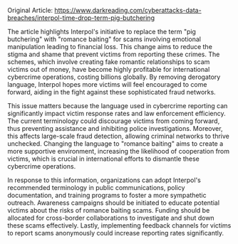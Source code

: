 Original Article: https://www.darkreading.com/cyberattacks-data-breaches/interpol-time-drop-term-pig-butchering

The article highlights Interpol's initiative to replace the term "pig butchering" with "romance baiting" for scams involving emotional manipulation leading to financial loss. This change aims to reduce the stigma and shame that prevent victims from reporting these crimes. The schemes, which involve creating fake romantic relationships to scam victims out of money, have become highly profitable for international cybercrime operations, costing billions globally. By removing derogatory language, Interpol hopes more victims will feel encouraged to come forward, aiding in the fight against these sophisticated fraud networks.

This issue matters because the language used in cybercrime reporting can significantly impact victim response rates and law enforcement efficiency. The current terminology could discourage victims from coming forward, thus preventing assistance and inhibiting police investigations. Moreover, this affects large-scale fraud detection, allowing criminal networks to thrive unchecked. Changing the language to "romance baiting" aims to create a more supportive environment, increasing the likelihood of cooperation from victims, which is crucial in international efforts to dismantle these cybercrime operations.

In response to this information, organizations can adopt Interpol's recommended terminology in public communications, policy documentation, and training programs to foster a more sympathetic outreach. Awareness campaigns should be initiated to educate potential victims about the risks of romance baiting scams. Funding should be allocated for cross-border collaborations to investigate and shut down these scams effectively. Lastly, implementing feedback channels for victims to report scams anonymously could increase reporting rates significantly.
